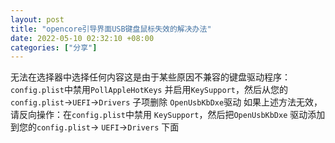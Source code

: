 ```yaml
---
layout: post
title: "opencore引导界面USB键盘鼠标失效的解决办法"
date: 2022-05-10 02:32:10 +08:00
categories: ["分享"]
---
```


<p>无法在选择器中选择任何内容这是由于某些原因不兼容的键盘驱动程序：
<code>config.plist</code>中禁用<code>PollAppleHotKeys</code>
并启用<code>KeySupport</code>，然后从您的<code>config.plist</code>-&gt;<code>UEFI</code>-&gt;<code>Drivers</code> 子项删除
<code>OpenUsbKbDxe</code>驱动
如果上述方法无效，请反向操作：在<code>config.plist</code>中禁用 <code>KeySupport</code>，然后把<code>OpenUsbKbDxe</code> 驱动添加到您的<code>config.plist</code>-&gt; <code>UEFI</code>-&gt;<code>Drivers</code> 下面</p>